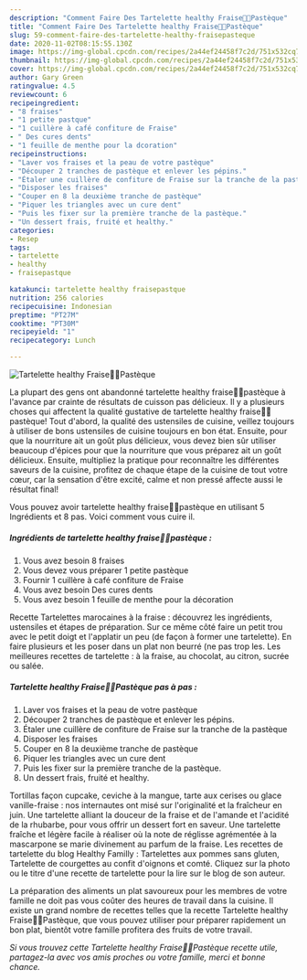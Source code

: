 ```yaml
---
description: "Comment Faire Des Tartelette healthy Fraise🍓🍉Pastèque"
title: "Comment Faire Des Tartelette healthy Fraise🍓🍉Pastèque"
slug: 59-comment-faire-des-tartelette-healthy-fraisepasteque
date: 2020-11-02T08:15:55.130Z
image: https://img-global.cpcdn.com/recipes/2a44ef24458f7c2d/751x532cq70/tartelette-healthy-fraise🍓🍉pasteque-photo-principale-de-la-recette.jpg
thumbnail: https://img-global.cpcdn.com/recipes/2a44ef24458f7c2d/751x532cq70/tartelette-healthy-fraise🍓🍉pasteque-photo-principale-de-la-recette.jpg
cover: https://img-global.cpcdn.com/recipes/2a44ef24458f7c2d/751x532cq70/tartelette-healthy-fraise🍓🍉pasteque-photo-principale-de-la-recette.jpg
author: Gary Green
ratingvalue: 4.5
reviewcount: 6
recipeingredient:
- "8 fraises"
- "1 petite pastque"
- "1 cuillère à café confiture de Fraise"
- " Des cures dents"
- "1 feuille de menthe pour la dcoration"
recipeinstructions:
- "Laver vos fraises et la peau de votre pastèque"
- "Découper 2 tranches de pastèque et enlever les pépins."
- "Étaler une cuillère de confiture de Fraise sur la tranche de la pastèque"
- "Disposer les fraises"
- "Couper en 8 la deuxième tranche de pastèque"
- "Piquer les triangles avec un cure dent"
- "Puis les fixer sur la première tranche de la pastèque."
- "Un dessert frais, fruité et healthy."
categories:
- Resep
tags:
- tartelette
- healthy
- fraisepastque

katakunci: tartelette healthy fraisepastque 
nutrition: 256 calories
recipecuisine: Indonesian
preptime: "PT27M"
cooktime: "PT30M"
recipeyield: "1"
recipecategory: Lunch

---
```



![Tartelette healthy Fraise🍓🍉Pastèque](https://img-global.cpcdn.com/recipes/2a44ef24458f7c2d/751x532cq70/tartelette-healthy-fraise🍓🍉pasteque-photo-principale-de-la-recette.jpg)

La plupart des gens ont abandonné tartelette healthy fraise🍓🍉pastèque à l'avance par crainte de résultats de cuisson pas délicieux. Il y a plusieurs choses qui affectent la qualité gustative de tartelette healthy fraise🍓🍉pastèque! Tout d'abord, la qualité des ustensiles de cuisine, veillez toujours à utiliser de bons ustensiles de cuisine toujours en bon état. Ensuite, pour que la nourriture ait un goût plus délicieux, vous devez bien sûr utiliser beaucoup d'épices pour que la nourriture que vous préparez ait un goût délicieux. Ensuite, multipliez la pratique pour reconnaître les différentes saveurs de la cuisine, profitez de chaque étape de la cuisine de tout votre cœur, car la sensation d'être excité, calme et non pressé affecte aussi le résultat final!

<!--inarticleads1-->

Vous pouvez avoir tartelette healthy fraise🍓🍉pastèque en utilisant 5 Ingrédients et 8 pas. Voici comment vous cuire il.

##### Ingrédients de tartelette healthy fraise🍓🍉pastèque :

1. Vous avez besoin 8 fraises
1. Vous devez vous préparer 1 petite pastèque
1. Fournir 1 cuillère à café confiture de Fraise
1. Vous avez besoin  Des cures dents
1. Vous avez besoin 1 feuille de menthe pour la décoration


Recette Tartelettes marocaines à la fraise : découvrez les ingrédients, ustensiles et étapes de préparation. Sur ce même côté faire un petit trou avec le petit doigt et l&#39;applatir un peu (de façon à former une tartelette). En faire plusieurs et les poser dans un plat non beurré (ne pas trop les. Les meilleures recettes de tartelette : à la fraise, au chocolat, au citron, sucrée ou salée. 

<!--inarticleads2-->

##### Tartelette healthy Fraise🍓🍉Pastèque pas à pas :

1. Laver vos fraises et la peau de votre pastèque
1. Découper 2 tranches de pastèque et enlever les pépins.
1. Étaler une cuillère de confiture de Fraise sur la tranche de la pastèque
1. Disposer les fraises
1. Couper en 8 la deuxième tranche de pastèque
1. Piquer les triangles avec un cure dent
1. Puis les fixer sur la première tranche de la pastèque.
1. Un dessert frais, fruité et healthy.


Tortillas façon cupcake, ceviche à la mangue, tarte aux cerises ou glace vanille-fraise : nos internautes ont misé sur l&#39;originalité et la fraîcheur en juin. Une tartelette alliant la douceur de la fraise et de l&#39;amande et l&#39;acidité de la rhubarbe, pour vous offrir un dessert fort en saveur. Une tartelette fraîche et légère facile à réaliser où la note de réglisse agrémentée à la mascarpone se marie divinement au parfum de la fraise. Les recettes de tartelette du blog Healthy Familly : Tartelettes aux pommes sans gluten, Tartelette de courgettes au confit d&#39;oignons et comté. Cliquez sur la photo ou le titre d&#39;une recette de tartelette pour la lire sur le blog de son auteur. 

<!--inarticleads1-->

<p>
La préparation des aliments un plat savoureux pour les membres de votre famille ne doit pas vous coûter des heures de travail dans la cuisine. Il existe un grand nombre de recettes telles que la recette Tartelette healthy Fraise🍓🍉Pastèque, que vous pouvez utiliser pour préparer rapidement un bon plat, bientôt votre famille profitera des fruits de votre travail.
</p>

<p>
<i>Si vous trouvez cette Tartelette healthy Fraise🍓🍉Pastèque recette utile, partagez-la avec vos amis proches ou votre famille, merci et bonne chance.</i>
</p>
